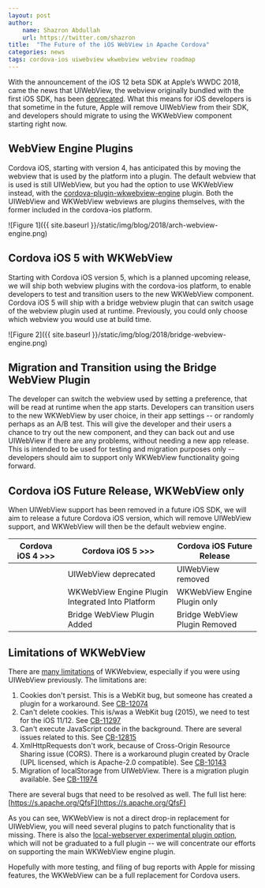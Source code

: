 ```yaml
---
layout: post
author:
    name: Shazron Abdullah
    url: https://twitter.com/shazron
title:  "The Future of the iOS WebView in Apache Cordova"
categories: news
tags: cordova-ios uiwebview wkwebview webview roadmap
---
```


With the announcement of the iOS 12 beta SDK at Apple’s WWDC 2018, came the news that UIWebView, the webview originally bundled with the first iOS SDK, has been [deprecated](https://developer.apple.com/documentation/uikit/uiwebview). What this means for iOS developers is that sometime in the future, Apple will remove UIWebView from their SDK, and developers should migrate to using the WKWebView component starting right now.

## WebView Engine Plugins

Cordova iOS, starting with version 4, has anticipated this by moving the webview that is used by the platform into a plugin. The default webview that is used is still UIWebView, but you had the option to use WKWebView instead, with the [cordova-plugin-wkwebview-engine](https://github.com/apache/cordova-plugin-wkwebview-engine) plugin. Both the UIWebView and WKWebView webviews are plugins themselves, with the former included in the cordova-ios platform.

![Figure 1]({{ site.baseurl }}/static/img/blog/2018/arch-webview-engine.png)

## Cordova iOS 5 with WKWebView

Starting with Cordova iOS version 5, which is a planned upcoming release, we will ship both webview plugins with the cordova-ios platform, to enable developers to test and transition users to the new WKWebView component. Cordova iOS 5 will ship with a bridge webview plugin that can switch usage of the webview plugin used at runtime. Previously, you could only choose which webview you would use at build time.

![Figure 2]({{ site.baseurl }}/static/img/blog/2018/bridge-webview-engine.png)

<!--more-->

## Migration and Transition using the Bridge WebView Plugin

The developer can switch the webview used by setting a preference, that will be read at runtime when the app starts. Developers can transition users to the new WKWebView by user choice, in their app settings -- or randomly perhaps as an A/B test. This will give the developer and their users a chance to try out the new component, and they can back out and use UIWebView if there are any problems, without needing a new app release. This is intended to be used for testing and migration purposes only -- developers should aim to support only WKWebView functionality going forward.

## Cordova iOS Future Release, WKWebView only

When UIWebView support has been removed in a future iOS SDK, we will aim to release a future Cordova iOS version, which will remove UIWebView support, and WKWebView will then be the default webview engine.

| Cordova iOS 4 >>> | Cordova iOS 5 >>> | Cordova iOS Future Release |
|-------------------|-------------------|---------------|
|  | UIWebView deprecated | UIWebView removed |
|  | WKWebView Engine Plugin Integrated Into Platform | WKWebView Engine Plugin only |
|  | Bridge WebView Plugin Added | Bridge WebView Plugin Removed |


## Limitations of WKWebView

There are [many limitations](https://mjtsai.com/blog/2018/06/20/webview-and-uiwebview-deprecated-in-favor-of-wkwebview/) of WKWebview, especially if you were using UIWebView previously. The limitations are:

1. Cookies don't persist. This is a WebKit bug, but someone has
created a plugin for a workaround. See
[CB-12074](https://issues.apache.org/jira/browse/CB-12074)
2. Can't delete cookies. This is/was a WebKit bug (2015), we need to test
for the iOS 11/12. See [CB-11297](https://issues.apache.org/jira/browse/CB-11297)
3. Can't execute JavaScript code in the background. There are several
issues related to this. See
[CB-12815](https://issues.apache.org/jira/browse/CB-12815)
4. XmlHttpRequests don't work, because of Cross-Origin Resource
Sharing issue (CORS). There is a workaround plugin created by Oracle
(UPL licensed, which is Apache-2.0 compatible). See
[CB-10143](https://issues.apache.org/jira/browse/CB-10143)
5. Migration of localStorage from UIWebView. There is a migration
plugin available. See [CB-11974](https://issues.apache.org/jira/browse/CB-11974)

There are several bugs that need to be resolved as well. The full list
here: [https://s.apache.org/QfsF](https://s.apache.org/QfsF)

As you can see, WKWebView is not a direct drop-in replacement for UIWebView, you will need several plugins to patch functionality that is missing. There is also the [local-webserver experimental plugin option](https://github.com/apache/cordova-plugins/tree/wkwebview-engine-localhost), which will not be graduated to a full plugin -- we will concentrate our efforts on supporting the main WKWebView engine plugin. 

Hopefully with more testing, and filing of bug reports with Apple for missing features, the WKWebView can be a full replacement for Cordova users.




